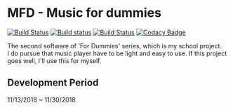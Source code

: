 # MFD - Music for dummies

[![Build Status](https://travis-ci.com/plzfday/MFD.svg?branch=master)](https://travis-ci.com/plzfday/MFD)
[![Build status](https://ci.appveyor.com/api/projects/status/ipmitt9odlx2ho2c/branch/master?svg=true)](https://ci.appveyor.com/project/plzfday/mfd/branch/master)
[![Build Status](https://plzfdaypjteam.visualstudio.com/MFD/_apis/build/status/plzfday.MFD?branchName=master)](https://plzfdaypjteam.visualstudio.com/MFD/_build/latest?definitionId=1&branchName=master)
[![Codacy Badge](https://api.codacy.com/project/badge/Grade/edaa32785f374ae2b2c6ad85167e7bd7)](https://www.codacy.com/manual/qkrehddus01/MFD?utm_source=github.com&amp;utm_medium=referral&amp;utm_content=plzfday/MFD&amp;utm_campaign=Badge_Grade)

The second software of 'For Dummies' series, which is my school project.  
I do pursue that music player have to be light and easy to use. If this project goes well, I'll use this for myself.

## Development Period

11/13/2018 ~ 11/30/2018
